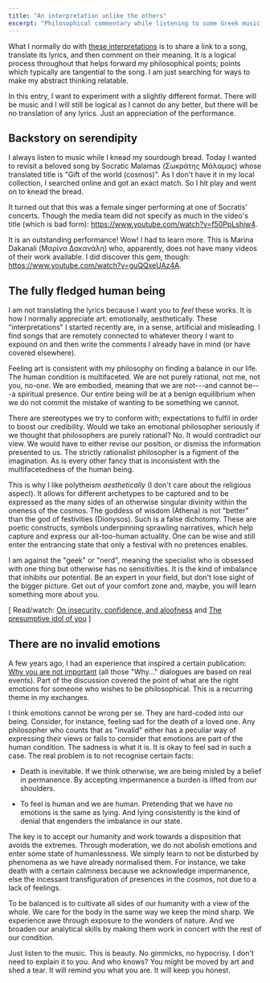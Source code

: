 ```yaml
---
title: "An interpretation unlike the others"
excerpt: "Philosophical commentary while listening to some Greek music."
---
```


What I normally do with [these
interpretations](https://protesilaos.com/interpretations/) is to share a
link to a song, translate its lyrics, and then comment on their meaning.
It is a logical process throughout that helps forward my philosophical
points; points which typically are tangential to the song.  I am just
searching for ways to make my abstract thinking relatable.

In this entry, I want to experiment with a slightly different format.
There will be music and I will still be logical as I cannot do any
better, but there will be no translation of any lyrics.  Just an
appreciation of the performance.

## Backstory on serendipity

I always listen to music while I knead my sourdough bread.  Today I
wanted to revisit a beloved song by Socratic Malamas (Σωκράτης Μάλαμας)
whose translated title is "Gift of the world (cosmos)".  As I don't have
it in my local collection, I searched online and got an exact match.  So
I hit play and went on to knead the bread.

It turned out that this was a female singer performing at one of
Socratis' concerts.  Though the media team did not specify as much in
the video's title (which is bad form):
<https://www.youtube.com/watch?v=f50PpLshjw4>.

It is an outstanding performance!  Wow!  I had to learn more.  This is
Marina Dakanali (Μαρίνα Δακανάλη) who, apparently, does not have many
videos of their work available.  I did discover this gem, though:
<https://www.youtube.com/watch?v=guQQxeUAz4A>.

## The fully fledged human being

I am not translating the lyrics because I want you to _feel_ these
works.  It is how I normally appreciate art: emotionally, aesthetically.
These "interpretations" I started recently are, in a sense, artificial
and misleading.  I find songs that are remotely connected to whatever
theory I want to expound on and then write the comments I already have
in mind (or have covered elsewhere).

Feeling art is consistent with my philosophy on finding a balance in our
life.  The human condition is multifaceted.  We are not purely rational,
not me, not you, no-one.  We are embodied, meaning that we are not---and
cannot be---a spiritual presence.  Our entire being will be at a benign
equilibrium when we do not commit the mistake of wanting to be something
we cannot.

There are stereotypes we try to conform with; expectations to fulfil in
order to boost our credibility.  Would we take an emotional philosopher
seriously if we thought that philosophers are purely rational?  No.  It
would contradict our view.  We would have to either revise our position,
or dismiss the information presented to us.  The strictly rationalist
philosopher is a figment of the imagination.  As is every other fancy
that is inconsistent with the multifacetedness of the human being.

This is why I like polytheism _aesthetically_ (I don't care about the
religious aspect).  It allows for different archetypes to be captured
and to be expressed as the many sides of an otherwise singular divinity
within the oneness of the cosmos.  The goddess of wisdom (Athena) is not
"better" than the god of festivities (Dionysos).  Such is a false
dichotomy.  These are poetic constructs, symbols underpinning sprawling
narratives, which help capture and express our all-too-human actuality.
One can be wise and still enter the entrancing state that only a
festival with no pretences enables.

I am against the "geek" or "nerd", meaning the specialist who is
obsessed with one thing but otherwise has no sensitivities.  It is the
kind of imbalance that inhibits our potential.  Be an expert in your
field, but don't lose sight of the bigger picture.  Get out of your
comfort zone and, maybe, you will learn something more about you.

[ Read/watch: [On insecurity, confidence, and
aloofness](https://protesilaos.com/books/2022-08-25-insecurity-confidence-aloofness/)
and [The presumptive idol of
you](https://protesilaos.com/books/2022-08-30-presumptive-idol/) ]

## There are no invalid emotions

A few years ago, I had an experience that inspired a certain
publication: [Why you are not
important](https://protesilaos.com/books/2021-08-28-why-you-are-not-important/)
(all those "Why..." dialogues are based on real events).  Part of the
discussion covered the point of what are the right emotions for someone
who wishes to be philosophical.  This is a recurring theme in my
exchanges.

I think emotions cannot be wrong per se.  They are hard-coded into our
being.  Consider, for instance, feeling sad for the death of a loved
one.  Any philosopher who counts that as "invalid" either has a peculiar
way of expressing their views or fails to consider that emotions are
part of the human condition.  The sadness is what it is.  It is okay to
feel sad in such a case.  The real problem is to not recognise certain
facts:

- Death is inevitable.  If we think otherwise, we are being misled by a
  belief in permanence.  By accepting impermanence a burden is lifted
  from our shoulders.

- To feel is human and we are human.  Pretending that we have no
  emotions is the same as lying.  And lying consistently is the kind of
  denial that engenders the imbalance in our state.

The key is to accept our humanity and work towards a disposition that
avoids the extremes.  Through moderation, we do not abolish emotions and
enter some state of humanlessness.  We simply learn to not be disturbed
by phenomena as we have already normalised them.  For instance, we take
death with a certain calmness because we acknowledge impermanence, else
the incessant transfiguration of presences in the cosmos, not due to a
lack of feelings.

To be balanced is to cultivate all sides of our humanity with a view of
the whole.  We care for the body in the same way we keep the mind sharp.
We experience awe through exposure to the wonders of nature.  And we
broaden our analytical skills by making them work in concert with the
rest of our condition.

Just listen to the music.  This is beauty.  No gimmicks, no hypocrisy.
I don't need to explain it to you.  And who knows?  You might be moved
by art and shed a tear.  It will remind you what you are.  It will keep
you honest.
